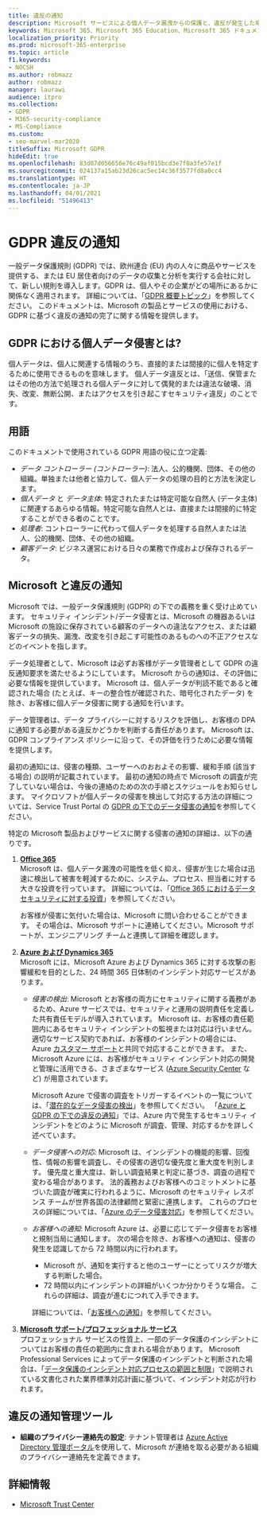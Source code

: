 ```yaml
---
title: 違反の通知
description: Microsoft サービスによる個人データ漏洩からの保護と、違反が発生した場合の Microsoft による対応とユーザーへの通知について説明します。
keywords: Microsoft 365、Microsoft 365 Education、Microsoft 365 ドキュメント、GDPR
localization_priority: Priority
ms.prod: microsoft-365-enterprise
ms.topic: article
f1.keywords:
- NOCSH
ms.author: robmazz
author: robmazz
manager: laurawi
audience: itpro
ms.collection:
- GDPR
- M365-security-compliance
- MS-Compliance
ms.custom:
- seo-marvel-mar2020
titleSuffix: Microsoft GDPR
hideEdit: true
ms.openlocfilehash: 83d07d056656e76c49af015bcd3e7f0a3fe57e1f
ms.sourcegitcommit: 024137a15ab23d26cac5ec14c36f3577fd8a0cc4
ms.translationtype: HT
ms.contentlocale: ja-JP
ms.lasthandoff: 04/01/2021
ms.locfileid: "51496413"
---
```

# <a name="gdpr-breach-notification"></a>GDPR 違反の通知

一般データ保護規則 (GDPR) では、欧州連合 (EU) 内の人々に商品やサービスを提供する、または EU 居住者向けのデータの収集と分析を実行する会社に対して、新しい規則を導入します。GDPR は、個人やその企業がどの場所にあるかに関係なく適用されます。 詳細については、「[GDPR 概要トピック](gdpr.md)」を参照してください。 このドキュメントは、Microsoft の製品とサービスの使用における、GDPR に基づく違反の通知の完了に関する情報を提供します。

## <a name="what-constitute-a-breach-of-personal-data-under-the-gdpr"></a>GDPR における個人データ侵害とは?

個人データは、個人に関連する情報のうち、直接的または間接的に個人を特定するために使用できるものを意味します。 個人データ違反とは、「送信、保管またはその他の方法で処理される個人データに対して偶発的または違法な破壊、消失、改変、無断公開、またはアクセスを引き起こすセキュリティ違反」のことです。

## <a name="terminology"></a>用語

このドキュメントで使用されている GDPR 用語の役に立つ定義:

- *データ コントローラー (コントローラー)*: 法人、公的機関、団体、その他の組織。単独または他者と協力して、個人データの処理の目的と方法を決定します。  
- *個人データ* と *データ主体*: 特定されたまたは特定可能な自然人 (データ主体) に関連するあらゆる情報。特定可能な自然人とは、直接または間接的に特定することができる者のことです。  
- *処理者*: コントローラーに代わって個人データを処理する自然人または法人、公的機関、団体、その他の組織。  
- *顧客データ*: ビジネス運営における日々の業務で作成および保存されるデータ。

## <a name="microsoft-and-breach-notification"></a>Microsoft と違反の通知

Microsoft では、一般データ保護規則 (GDPR) の下での義務を重く受け止めています。 セキュリティ インシデント/データ侵害とは、Microsoft の機器あるいは Microsoft の施設に保存されている顧客のデータへの違法なアクセス、または顧客データの損失、漏洩、改変を引き起こす可能性のあるものへの不正アクセスなどのイベントを指します。

データ処理者として、Microsoft は必ずお客様がデータ管理者として GDPR の違反通知要求を満たせるようにしています。 Microsoft からの通知は、その評価に必要な情報を提供しています。 Microsoft は、個人データが判読不能であると確認された場合 (たとえば、キーの整合性が確認された、暗号化されたデータ) を除き、お客様に個人データ侵害に関する通知を行います。

データ管理者は、データ プライバシーに対するリスクを評価し、お客様の DPA に通知する必要がある違反かどうかを判断する責任があります。 Microsoft は、GDPR コンプライアンス ポリシーに沿って、その評価を行うために必要な情報を提供します。

最初の通知には、侵害の種類、ユーザーへのおおよその影響、緩和手順 (該当する場合) の説明が記載されています。 最初の通知の時点で Microsoft の調査が完了していない場合は、今後の連絡のための次の手順とスケジュールをお知らせします。 マイクロソフトが個人データの侵害を検出して対応する方法の詳細については、Service Trust Portal の [GDPR の下でのデータ侵害の通知](https://servicetrust.microsoft.com/ViewPage/GDPRBreach)を参照してください。

特定の Microsoft 製品およびサービスに関する侵害の通知の詳細は、以下の通りです。
  
1. **[Office 365](gdpr-breach-Office365.md)**  
    Microsoft は、個人データ漏洩の可能性を低く抑え、侵害が生じた場合は迅速に検出して被害を軽減するために、システム、プロセス、担当者に対する大きな投資を行っています。 詳細については、「[Office 365 におけるデータ セキュリティに対する投資](/microsoft-365/compliance/gdpr-breach-office365#office-365-investments-in-data-security)」を参照してください。

    お客様が侵害に気付いた場合は、Microsoft に問い合わせることができます。 その場合は、Microsoft サポートに連絡してください。Microsoft サポートが、エンジニアリング チームと連携して詳細を確認します。

2. **[Azure および Dynamics 365](gdpr-breach-azure-dynamics.md)**  
    Microsoft には、Microsoft Azure および Dynamics 365 に対する攻撃の影響緩和を目的とした、24 時間 365 日体制のインシデント対応サービスがあります。

    - *侵害の検出*: Microsoft とお客様の両方にセキュリティに関する義務があるため、Azure サービスでは、セキュリティと運用の説明責任を定義した共有責任モデルが導入されています。 Microsoft は、お客様の責任範囲内にあるセキュリティ インシデントの監視または対応は行いません。 適切なサービス契約であれば、お客様のインシデントの場合には、Azure [カスタマー サポート](https://azure.microsoft.com/support/options/)と共同で対応することができます。 また、Microsoft Azure には、お客様がセキュリティ インシデント対応の開発と管理に活用できる、さまざまなサービス ([Azure Security Center](https://azure.microsoft.com/services/security-center/) など) が用意されています。

        Microsoft Azure で侵害の調査をトリガーするイベントの一覧については、「[潜在的なデータ侵害の検出](/microsoft-365/compliance/gdpr-breach-azure-dynamics#detection-of-potential-breaches)」を参照してください。 「[Azure と GDPR の下での違反の通知](gdpr-breach-azure-dynamics.md)」では、Azure 内で発生するセキュリティ インシデントをどのように Microsoft が調査、管理、対応するかを詳しく述べています。

    - *データ侵害への対応*: Microsoft は、インシデントの機能的影響、回復性、情報の影響を調査し、その侵害の適切な優先度と重大度を判別します。 優先度と重大度は、新しい調査結果と判定に基づき、調査の過程で変わる場合があります。
    法的義務およびお客様へのコミットメントに基づいた調査が確実に行われるように、Microsoft のセキュリティ レスポンス チームが世界各国の法律顧問と緊密に連携します。 これらのプロセスの詳細については、「[Azure のデータ侵害対応](/microsoft-365/compliance/gdpr-breach-azure-dynamics#azures-data-breach-response)」を参照してください。

    - *お客様への通知*: Microsoft Azure は、必要に応じてデータ侵害をお客様と規制当局に通知します。 次の場合を除き、お客様への通知は、侵害の発生を認識してから 72 時間以内に行われます。

        - Microsoft が、通知を実行すると他のユーザーにとってリスクが増大する判断した場合。
        - 72 時間以内にインシデントの詳細がいくつか分かりそうな場合。 これらの詳細は、調査が進むにつれて入手できます。

        詳細については、「[お客様への通知](/microsoft-365/compliance/gdpr-breach-azure-dynamics#customer-notification)」を参照してください。

3. **[Microsoft サポート/プロフェッショナル サービス](gdpr-breach-Microsoft-Support-Professional-Services.md)**  
    プロフェッショナル サービスの性質上、一部のデータ保護のインシデントについてはお客様の責任の範囲内に含まれる場合があります。 Microsoft Professional Services によってデータ保護のインシデントと判断された場合は、「[データ保護のインシデント対応プロセスの範囲と制限](/microsoft-365/compliance/gdpr-breach-microsoft-support-professional-services#scope--limits-of-data-protection-incident-response-process)」で説明されている文書化された業界標準対応計画に基づいて、インシデント対応が行われます。

## <a name="breach-notification-admin-tools"></a>違反の通知管理ツール

- **組織のプライバシー連絡先の設定**: テナント管理者は [Azure Active Directory 管理ポータル](https://go.microsoft.com/fwlink/p/?linkid=2052736)を使用して、Microsoft が連絡を取る必要がある組織のプライバシー連絡先を定義できます。

## <a name="learn-more"></a>詳細情報

- [Microsoft Trust Center](https://www.microsoft.com/trust-center/privacy/gdpr-overview)
